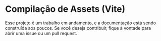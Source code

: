 # Compilação de Assets (Vite)

Esse projeto é um trabalho em andamento, e a documentação está sendo construída aos poucos. Se você deseja contribuir, fique à vontade para abrir uma issue ou um pull request.